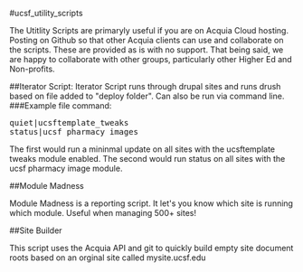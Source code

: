 #ucsf_utility_scripts

The Utitlity Scripts are primaryly useful if you are on Acquia Cloud hosting. Posting on Github so that other Acquia clients can use and collaborate on the scripts. These are provided as is with no support. That being said, we are happy to collaborate with other groups, particularly other Higher Ed and Non-profits.

##Iterator Script:
Iterator Script runs through drupal sites and runs drush based on file added to "deploy folder". Can also be run via command line.
###Example file command:
<pre>
quiet|ucsftemplate_tweaks
status|ucsf_pharmacy_images
</pre>

The first would run a mininmal update on all sites with the ucsftemplate tweaks module enabled.
The second would run status on all sites with the ucsf pharmacy image module.


##Module Madness

Module Madness is a reporting script. It let's you know which site is running which module. Useful when managing 500+ sites!


##Site Builder

This script uses the Acquia API and git to quickly build empty site document roots based on an orginal site called mysite.ucsf.edu

